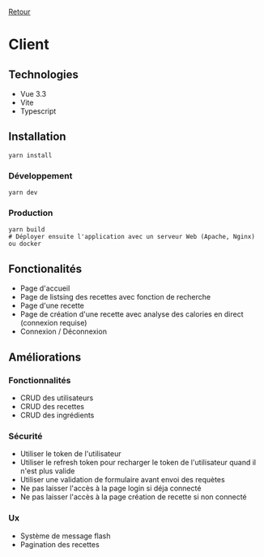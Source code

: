 [Retour](../README.md)

# Client

## Technologies

- Vue 3.3
- Vite
- Typescript

## Installation

```shell
yarn install
```

### Développement
```shell
yarn dev
```

### Production

```shell
yarn build
# Déployer ensuite l'application avec un serveur Web (Apache, Nginx) ou docker
```

## Fonctionalités

- Page d'accueil
- Page de listsing des recettes avec fonction de recherche
- Page d'une recette
- Page de création d'une recette avec analyse des calories en direct (connexion requise)
- Connexion / Déconnexion

## Améliorations

### Fonctionnalités

- CRUD des utilisateurs
- CRUD des recettes
- CRUD des ingrédients

### Sécurité

- Utiliser le token de l'utilisateur
- Utiliser le refresh token pour recharger le token de l'utilisateur quand il n'est plus valide
- Utiliser une validation de formulaire avant envoi des requètes
- Ne pas laisser l'accès à la page login si déja connecté
- Ne pas laisser l'accès à la page création de recette si non connecté

### Ux
- Système de message flash
- Pagination des recettes
